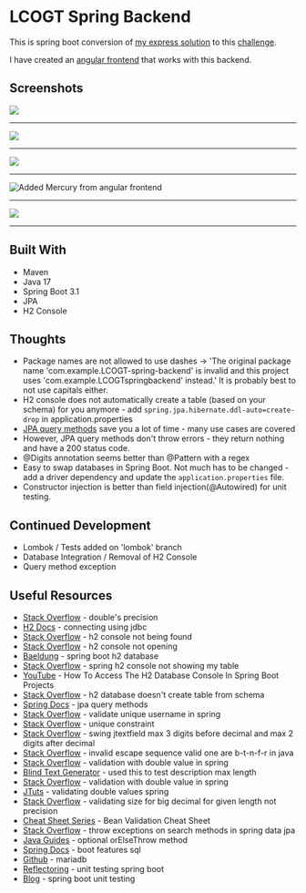 # LCOGT Spring Backend

This is spring boot conversion of [my express solution](https://github.com/jdegand/LCOGT-takehomeinterview) to this [challenge](https://github.com/LCOGT/takehomeinterview).

I have created an [angular frontend](https://github.com/jdegand/LCOGT-angular-frontend) that works with this backend.  

## Screenshots

![](screenshots/LCOGT-spring-backend-1.png)

***

![](screenshots/LCOGT-spring-backend-2.png)

***

![](screenshots/LCOGT-spring-backend-3.png)

***

![](screenshots/LCOGT-spring-backend-4.png "Added Mercury from angular frontend")

***

![](screenshots/LCOGT-spring-backend-5.png)

***

## Built With

- Maven
- Java 17
- Spring Boot 3.1
- JPA
- H2 Console

## Thoughts

- Package names are not allowed to use dashes -> 'The original package name 'com.example.LCOGT-spring-backend' is invalid and this project uses 'com.example.LCOGTspringbackend' instead.' It is probably best to not use capitals either. 
- H2 console does not automatically create a table (based on your schema) for you anymore - add `spring.jpa.hibernate.ddl-auto=create-drop` in application.properties
- [JPA query methods](https://docs.spring.io/spring-data/jpa/docs/current/reference/html/#jpa.query-methods) save you a lot of time - many use cases are covered
- However, JPA query methods don't throw errors - they return nothing and have a 200 status code.
- @Digits annotation seems better than @Pattern with a regex
- Easy to swap databases in Spring Boot.  Not much has to be changed - add a driver dependency and update the `application.properties` file.
- Constructor injection is better than field injection(@Autowired) for unit testing.     

## Continued Development

- Lombok / Tests added on 'lombok' branch 
- Database Integration / Removal of H2 Console
- Query method exception

## Useful Resources

- [Stack Overflow](https://stackoverflow.com/questions/4078559/how-to-specify-doubles-precision-on-hibernate) - double's precision
- [H2 Docs](https://www.h2database.com/html/tutorial.html#connecting_using_jdbc) - connecting using jdbc
- [Stack Overflow](https://stackoverflow.com/questions/71984489/h2-console-not-being-found-in-browser-while-running-springboot-application) - h2 console not being found 
- [Stack Overflow](https://stackoverflow.com/questions/47221582/h2-in-memory-database-console-not-opening) - h2 console not opening
- [Baeldung](https://www.baeldung.com/spring-boot-h2-database) - spring boot h2 database
- [Stack Overflow](https://stackoverflow.com/questions/47018159/spring-boot-h2-console-not-showing-my-table) - spring h2 console not showing my table
- [YouTube](https://www.youtube.com/watch?v=xgG1JgaG1p4) - How To Access The H2 Database Console In Spring Boot Projects
- [Stack Overflow](https://stackoverflow.com/questions/73983769/h2-database-doesnt-create-table-from-schema-sql) - h2 database doesn't create table from schema
- [Spring Docs](https://docs.spring.io/spring-data/jpa/docs/current/reference/html/#jpa.query-methods) - jpa query methods
- [Stack Overflow](https://stackoverflow.com/questions/17092601/how-to-validate-unique-username-in-spring) - validate unique username in spring
- [Stack Overflow](https://stackoverflow.com/questions/3495368/unique-constraint-with-jpa-and-bean-validation/3499111#3499111) - unique constraint
- [Stack Overflow](https://stackoverflow.com/questions/30321564/swing-jtextfield-max-3-digits-before-decimal-and-max-2-digits-after-decimal) - swing jtextfield max 3 digits before decimal and max 2 digits after decimal
- [Stack Overflow](https://stackoverflow.com/questions/22218350/invalid-escape-sequence-valid-ones-are-b-t-n-f-r-in-java) - invalid escape sequence valid one are b-t-n-f-r in java
- [Stack Overflow](https://stackoverflow.com/questions/35460884/validation-with-double-value-in-spring) - validation with double value in spring
- [Blind Text Generator](https://www.blindtextgenerator.com/lorem-ipsum) - used this to test description max length 
- [Stack Overflow](https://stackoverflow.com/questions/35460884/validation-with-double-value-in-spring) - validation with double value in spring
- [JTuts](http://jtuts.com/2016/05/24/validating-double-values-spring/) - validating double values spring
- [Stack Overflow](https://stackoverflow.com/questions/47088949/validating-size-for-bigdecimal-for-given-length-not-precision) - validating size for big decimal for given length not precision
- [Cheat Sheet Series](https://cheatsheetseries.owasp.org/cheatsheets/Bean_Validation_Cheat_Sheet.html) - Bean Validation Cheat Sheet
- [Stack Overflow](https://stackoverflow.com/questions/39849574/how-to-throw-exceptions-on-search-methods-in-spring-data-jpa) - throw exceptions on search methods in spring data jpa
- [Java Guides](https://www.javaguides.net/2022/11/optional-orelsethrow-method.html) - optional orElseThrow method
- [Spring Docs](https://docs.spring.io/spring-boot/docs/1.3.0.M2/reference/html/boot-features-sql.html) - boot features sql
- [Github](https://github.com/springframeworkguru/spring-boot-mariadb-example/blob/master/src/main/resources/application.properties) - mariadb
- [Reflectoring](https://reflectoring.io/unit-testing-spring-boot/) - unit testing spring boot
- [Blog](https://www.arhohuttunen.com/spring-boot-unit-testing/) - spring boot unit testing